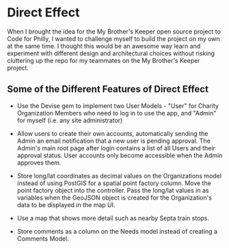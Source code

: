 # Direct Effect

When I brought the idea for the My Brother's Keeper open source project to Code for Philly, I wanted to challenge myself to build the project on my own at the same time.  I thought this would be an awesome way learn and experiment with different design and architectural choices without risking cluttering up the repo for my teammates on the My Brother's Keeper project.

## Some of the Different Features of Direct Effect

* Use the Devise gem to implement two User Models - "User" for Charity Organization Members who need to log in to use the app, and "Admin" for myself (i.e. any site administrator)

* Allow users to create their own accounts, automatically sending the Admin an email notification that a new user is pending approval.  The Admin's main root page after login contains a list of all Users and their approval status.  User accounts only become accessible when the Admin approves them.

* Store long/lat coordinates as decimal values on the Organizations model instead of using PostGIS for a spatial point factory column.  Move the point factory object into the controller.  Pass the long/lat values in as variables when the GeoJSON object is created for the Organization's data to be displayed in the map UI.

* Use a map that shows more detail such as nearby Septa train stops.

* Store comments as a column on the Needs model instead of creating a Comments Model.
